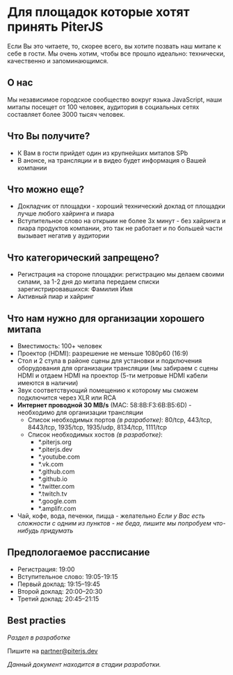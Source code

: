 # Для площадок которые хотят принять PiterJS
Если Вы это читаете, то, скорее всего, вы хотите позвать наш митапе к себе в гости. 
Мы очень хотим, чтобы все прошло идеально: технически, качественно и запоминающимся.

## О нас
  Мы независимое городское сообщество вокруг языка JavaScript, наши митапы посещет от 100 человек, аудитория в социальных сетях составляет более 3000 тысяч человек.

## Что Вы получите?
- К Вам в гости прийдет один из крупнейших митапов SPb
- В анонсе, на трансляции и в видео будет информация о Вашей компании

## Что можно еще?
- Докладчик от площадки - хороший технический доклад от площадки лучше любого хайринга и пиара
- Вступительное слово на открыии не более 3х минут - без хайринга и пиара продуктов компании, это так не работает и по большей части вызывает негатив у аудитории

## Что категорический запрещено?
- Регистрация на стороне площадки: регистрацию мы делаем своими силами, за 1-2 дня до митапа передаем списки зарегистрировавшихся: Фамилия Имя
- Активный пиар и хайринг

## Что нам нужно для организации хорошего митапа
- Вместимость: 100+ человек
- Проектор (HDMI): разрешение не меньше 1080p60 (16:9)
- Стол и 2 стула в районе сцены для установки и подключения оборудования для организации трансляции (мы забираем с сцены HDMI и отдаем HDMI на проектор (5-ти метровые HDMI кабели имеются в наличии)
- Звук соответствующий помещению к которому мы сможем подключится через XLR или RCA
- **Интернет проводной 30 MB/s** (MAC: 58:8B:F3:6B:B5:6D) - необходимо для организации трансляции
  - Список необходимых портов *(в разработке)*: 80/tcp, 443/tcp, 8443/tcp, 1935/tcp, 1935/udp, 8134/tcp, 1111/tcp
  - Список необходимых хостов *(в разработке)*:
    - *.piterjs.org
    - *.piterjs.dev
    - *.youtube.com
    - *.vk.com
    - *.github.com
    - *.github.io
    - *.twitter.com
    - *.twitch.tv
    - *.google.com
    - *.amplifr.com
- Чай, кофе, вода, печенки, пицца - желательно
*Если у Вас есть сложности с одним из пунктов - не беда, пишите мы попробуем что-нибудь придумать*


## Предпологаемое рассписание
- Регистрация: 19:00
- Вступительное слово: 19:05-19:15
- Первый доклад: 19:15–19:45
- Второй доклад: 20:00–20:30
- Третий доклад: 20:45–21:15

## Best practies
*Раздел в разработке*

Пишите на partner@piterjs.dev

*Данный документ находится в стадии разработки.*
